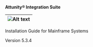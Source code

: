 
  **Attunity® Integration Suite**







| ![Alt text](./media/﻿Attunity_Cover_Page.png?raw=true)                                   |
|-------------------------------------------------------------------------------|

  Installation Guide for Mainframe Systems
  
  Version 5.3.4


